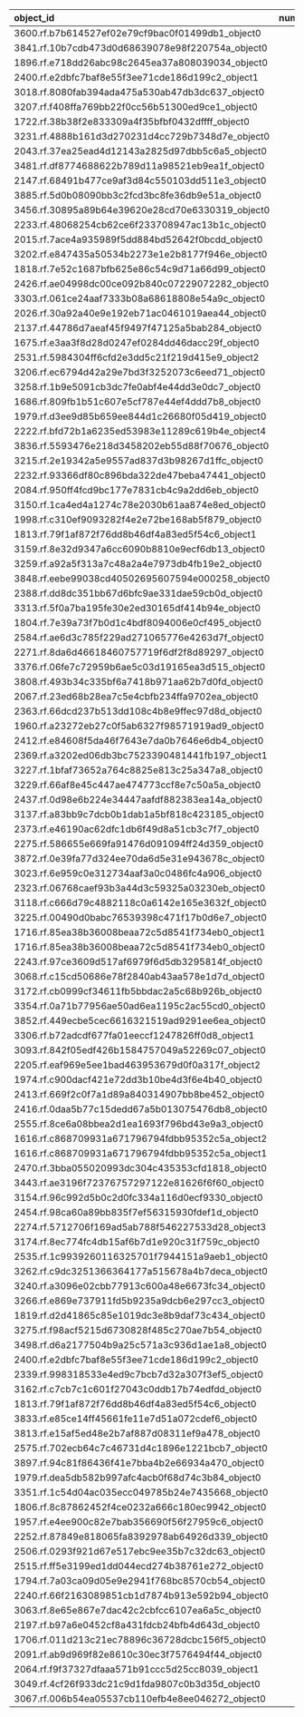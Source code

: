| object_id                                        |   num_queries |   top1_rate |   top5_rate |   mean_rank |   median_rank |
|:-------------------------------------------------|--------------:|------------:|------------:|------------:|--------------:|
| 3600.rf.b7b614527ef02e79cf9bac0f01499db1_object0 |             3 |    1        |    1        |         1   |           1   |
| 3841.rf.10b7cdb473d0d68639078e98f220754a_object0 |             3 |    1        |    1        |         1   |           1   |
| 1896.rf.e718dd26abc98c2645ea37a808039034_object0 |             2 |    1        |    1        |         1   |           1   |
| 2400.rf.e2dbfc7baf8e55f3ee71cde186d199c2_object1 |             2 |    1        |    1        |         1   |           1   |
| 3018.rf.8080fab394ada475a530ab47db3dc637_object0 |             2 |    1        |    1        |         1   |           1   |
| 3207.rf.f408ffa769bb22f0cc56b51300ed9ce1_object0 |             2 |    1        |    1        |         1   |           1   |
| 1722.rf.38b38f2e833309a4f35bfbf0432dffff_object0 |             1 |    1        |    1        |         1   |           1   |
| 3231.rf.4888b161d3d270231d4cc729b7348d7e_object0 |             1 |    1        |    1        |         1   |           1   |
| 2043.rf.37ea25ead4d12143a2825d97dbb5c6a5_object0 |             1 |    1        |    1        |         1   |           1   |
| 3481.rf.df8774688622b789d11a98521eb9ea1f_object0 |             1 |    1        |    1        |         1   |           1   |
| 2147.rf.68491b477ce9af3d84c550103dd511e3_object0 |             1 |    1        |    1        |         1   |           1   |
| 3885.rf.5d0b08090bb3c2fcd3bc8fe36db9e51a_object0 |             1 |    1        |    1        |         1   |           1   |
| 3456.rf.30895a89b64e39620e28cd70e6330319_object0 |             1 |    1        |    1        |         1   |           1   |
| 2233.rf.48068254cb62ce6f233708947ac13b1c_object0 |             1 |    1        |    1        |         1   |           1   |
| 2015.rf.7ace4a935989f5dd884bd52642f0bcdd_object0 |             1 |    1        |    1        |         1   |           1   |
| 3202.rf.e847435a50534b2273e1e2b8177f946e_object0 |             1 |    1        |    1        |         1   |           1   |
| 1818.rf.7e52c1687bfb625e86c54c9d71a66d99_object0 |             1 |    1        |    1        |         1   |           1   |
| 2426.rf.ae04998dc00ce092b840c07229072282_object0 |             1 |    1        |    1        |         1   |           1   |
| 3303.rf.061ce24aaf7333b08a68618808e54a9c_object0 |             1 |    1        |    1        |         1   |           1   |
| 2026.rf.30a92a40e9e192eb71ac0461019aea44_object0 |             1 |    1        |    1        |         1   |           1   |
| 2137.rf.44786d7aeaf45f9497f47125a5bab284_object0 |             1 |    1        |    1        |         1   |           1   |
| 1675.rf.e3aa3f8d28d0247ef0284dd46dacc29f_object0 |             1 |    1        |    1        |         1   |           1   |
| 2531.rf.5984304ff6cfd2e3dd5c21f219d415e9_object2 |             1 |    1        |    1        |         1   |           1   |
| 3206.rf.ec6794d42a29e7bd3f3252073c6eed71_object0 |             1 |    1        |    1        |         1   |           1   |
| 3258.rf.1b9e5091cb3dc7fe0abf4e44dd3e0dc7_object0 |             1 |    1        |    1        |         1   |           1   |
| 1686.rf.809fb1b51c607e5cf787e44ef4ddd7b8_object0 |             1 |    1        |    1        |         1   |           1   |
| 1979.rf.d3ee9d85b659ee844d1c26680f05d419_object0 |             1 |    1        |    1        |         1   |           1   |
| 2222.rf.bfd72b1a6235ed53983e11289c619b4e_object4 |             1 |    1        |    1        |         1   |           1   |
| 3836.rf.5593476e218d3458202eb55d88f70676_object0 |             1 |    1        |    1        |         1   |           1   |
| 3215.rf.2e19342a5e9557ad837d3b98267d1ffc_object0 |             1 |    1        |    1        |         1   |           1   |
| 2232.rf.93366df80c896bda322de47beba47441_object0 |             1 |    1        |    1        |         1   |           1   |
| 2084.rf.950ff4fcd9bc177e7831cb4c9a2dd6eb_object0 |             1 |    1        |    1        |         1   |           1   |
| 3150.rf.1ca4ed4a1274c78e2030b61aa874e8ed_object0 |             1 |    1        |    1        |         1   |           1   |
| 1998.rf.c310ef9093282f4e2e72be168ab5f879_object0 |             1 |    1        |    1        |         1   |           1   |
| 1813.rf.79f1af872f76dd8b46df4a83ed5f54c6_object1 |             1 |    1        |    1        |         1   |           1   |
| 3159.rf.8e32d9347a6cc6090b8810e9ecf6db13_object0 |             1 |    1        |    1        |         1   |           1   |
| 3259.rf.a92a5f313a7c48a2a4e7973db4fb19e2_object0 |             1 |    1        |    1        |         1   |           1   |
| 3848.rf.eebe99038cd40502695607594e000258_object0 |             1 |    1        |    1        |         1   |           1   |
| 2388.rf.dd8dc351bb67d6bfc9ae331dae59cb0d_object0 |             1 |    1        |    1        |         1   |           1   |
| 3313.rf.5f0a7ba195fe30e2ed30165df414b94e_object0 |             1 |    1        |    1        |         1   |           1   |
| 1804.rf.7e39a73f7b0d1c4bdf8094006e0cf495_object0 |             1 |    1        |    1        |         1   |           1   |
| 2584.rf.ae6d3c785f229ad271065776e4263d7f_object0 |             1 |    1        |    1        |         1   |           1   |
| 2271.rf.8da6d46618460757719f6df2f8d89297_object0 |             1 |    1        |    1        |         1   |           1   |
| 3376.rf.06fe7c72959b6ae5c03d19165ea3d515_object0 |             1 |    1        |    1        |         1   |           1   |
| 3808.rf.493b34c335bf6a7418b971aa62b7d0fd_object0 |             1 |    1        |    1        |         1   |           1   |
| 2067.rf.23ed68b28ea7c5e4cbfb234ffa9702ea_object0 |             1 |    1        |    1        |         1   |           1   |
| 2363.rf.66dcd237b513dd108c4b8e9ffec97d8d_object0 |             1 |    1        |    1        |         1   |           1   |
| 1960.rf.a23272eb27c0f5ab6327f98571919ad9_object0 |             1 |    1        |    1        |         1   |           1   |
| 2412.rf.e84608f5da46f7643e7da0b7646e6db4_object0 |             1 |    1        |    1        |         1   |           1   |
| 2369.rf.a3202ed06db3bc7523390481441fb197_object1 |             1 |    1        |    1        |         1   |           1   |
| 3227.rf.1bfaf73652a764c8825e813c25a347a8_object0 |             1 |    1        |    1        |         1   |           1   |
| 3229.rf.66af8e45c447ae474773ccf8e7c50a5a_object0 |             1 |    1        |    1        |         1   |           1   |
| 2437.rf.0d98e6b224e34447aafdf882383ea14a_object0 |             1 |    1        |    1        |         1   |           1   |
| 3137.rf.a83bb9c7dcb0b1dab1a5bf818c423185_object0 |             1 |    1        |    1        |         1   |           1   |
| 2373.rf.e46190ac62dfc1db6f49d8a51cb3c7f7_object0 |             1 |    1        |    1        |         1   |           1   |
| 2275.rf.586655e669fa91476d091094ff24d359_object0 |             1 |    1        |    1        |         1   |           1   |
| 3872.rf.0e39fa77d324ee70da6d5e31e943678c_object0 |             1 |    1        |    1        |         1   |           1   |
| 3023.rf.6e959c0e312734aaf3a0c0486fc4a906_object0 |             1 |    1        |    1        |         1   |           1   |
| 2323.rf.06768caef93b3a44d3c59325a03230eb_object0 |             1 |    1        |    1        |         1   |           1   |
| 3118.rf.c666d79c4882118c0a6142e165e3632f_object0 |             1 |    1        |    1        |         1   |           1   |
| 3225.rf.00490d0babc76539398c471f17b0d6e7_object0 |             1 |    1        |    1        |         1   |           1   |
| 1716.rf.85ea38b36008beaa72c5d8541f734eb0_object1 |             1 |    1        |    1        |         1   |           1   |
| 1716.rf.85ea38b36008beaa72c5d8541f734eb0_object0 |             1 |    1        |    1        |         1   |           1   |
| 2243.rf.97ce3609d517af6979f6d5db3295814f_object0 |             1 |    1        |    1        |         1   |           1   |
| 3068.rf.c15cd50686e78f2840ab43aa578e1d7d_object0 |             3 |    0.333333 |    0.333333 |        35   |          37   |
| 3172.rf.cb0999cf34611fb5bbdac2a5c68b926b_object0 |             2 |    0        |    0        |        21   |          21   |
| 3354.rf.0a71b77956ae50ad6ea1195c2ac55cd0_object0 |             2 |    0        |    0        |        22   |          22   |
| 3852.rf.449ecbe5cec6616321519ad9291ee6ea_object0 |             2 |    0        |    0        |        36.5 |          36.5 |
| 3306.rf.b72adcdf677fa01eeccf1247826ff0d8_object1 |             2 |    0        |    0        |        14.5 |          14.5 |
| 3093.rf.842f05edf426b1584757049a52269c07_object0 |             1 |    0        |    0        |         8   |           8   |
| 2205.rf.eaf969e5ee1bad463953679d0f0a317f_object2 |             1 |    0        |    1        |         3   |           3   |
| 1974.rf.c900dacf421e72dd3b10be4d3f6e4b40_object0 |             1 |    0        |    1        |         3   |           3   |
| 2413.rf.669f2c0f7a1d89a840314907bb8be452_object0 |             1 |    0        |    1        |         2   |           2   |
| 2416.rf.0daa5b77c15dedd67a5b013075476db8_object0 |             1 |    0        |    1        |         2   |           2   |
| 2555.rf.8ce6a08bbea2d1ea1693f796bd43e9a3_object0 |             1 |    0        |    1        |         2   |           2   |
| 1616.rf.c868709931a671796794fdbb95352c5a_object2 |             1 |    0        |    0        |         7   |           7   |
| 1616.rf.c868709931a671796794fdbb95352c5a_object1 |             1 |    0        |    1        |         2   |           2   |
| 2470.rf.3bba055020993dc304c435353cfd1818_object0 |             1 |    0        |    1        |         2   |           2   |
| 3443.rf.ae3196f72376757297122e81626f6f60_object0 |             1 |    0        |    0        |         6   |           6   |
| 3154.rf.96c992d5b0c2d0fc334a116d0ecf9330_object0 |             1 |    0        |    0        |        13   |          13   |
| 2454.rf.98ca60a89bb835f7ef56315930fdef1d_object0 |             1 |    0        |    0        |        14   |          14   |
| 2274.rf.5712706f169ad5ab788f546227533d28_object3 |             1 |    0        |    0        |        27   |          27   |
| 3174.rf.8ec774fc4db15af6b7d1e920c31f759c_object0 |             1 |    0        |    0        |        10   |          10   |
| 2535.rf.1c9939260116325701f7944151a9aeb1_object0 |             1 |    0        |    1        |         5   |           5   |
| 3262.rf.c9dc3251366364177a515678a4b7deca_object0 |             1 |    0        |    1        |         3   |           3   |
| 3240.rf.a3096e02cbb77913c600a48e6673fc34_object0 |             1 |    0        |    0        |        49   |          49   |
| 3266.rf.e869e737911fd5b9235a9dcb6e297cc3_object0 |             1 |    0        |    0        |        18   |          18   |
| 1819.rf.d2d41865c85e1019dc3e8b9daf73c434_object0 |             1 |    0        |    0        |        19   |          19   |
| 3275.rf.f98acf5215d6730828f485c270ae7b54_object0 |             1 |    0        |    0        |        22   |          22   |
| 3498.rf.d6a2177504b9a25c571a3c936d1ae1a8_object0 |             1 |    0        |    0        |        16   |          16   |
| 2400.rf.e2dbfc7baf8e55f3ee71cde186d199c2_object0 |             1 |    0        |    1        |         3   |           3   |
| 2339.rf.998318533e4ed9c7bcb7d32a307f3ef5_object0 |             1 |    0        |    0        |       111   |         111   |
| 3162.rf.c7cb7c1c601f27043c0ddb17b74edfdd_object0 |             1 |    0        |    1        |         4   |           4   |
| 1813.rf.79f1af872f76dd8b46df4a83ed5f54c6_object0 |             1 |    0        |    0        |        24   |          24   |
| 3833.rf.e85ce14ff45661fe11e7d51a072cdef6_object0 |             1 |    0        |    1        |         3   |           3   |
| 3813.rf.e15af5ed48e2b7af887d08311ef9a478_object0 |             1 |    0        |    0        |        27   |          27   |
| 2575.rf.702ecb64c7c46731d4c1896e1221bcb7_object0 |             1 |    0        |    0        |         6   |           6   |
| 3897.rf.94c81f86436f41e7bba4b2e66934a470_object0 |             1 |    0        |    1        |         2   |           2   |
| 1979.rf.dea5db582b997afc4acb0f68d74c3b84_object0 |             1 |    0        |    1        |         2   |           2   |
| 3351.rf.1c54d04ac035ecc049785b24e7435668_object0 |             1 |    0        |    1        |         5   |           5   |
| 1806.rf.8c87862452f4ce0232a666c180ec9942_object0 |             1 |    0        |    1        |         2   |           2   |
| 1957.rf.e4ee900c82e7bab356690f56f27959c6_object0 |             1 |    0        |    1        |         2   |           2   |
| 2252.rf.87849e818065fa8392978ab64926d339_object0 |             1 |    0        |    1        |         2   |           2   |
| 2506.rf.0293f921d67e517ebc9ee35b7c32dc63_object0 |             1 |    0        |    0        |         6   |           6   |
| 2515.rf.ff5e3199ed1dd044ecd274b38761e272_object0 |             1 |    0        |    1        |         3   |           3   |
| 1794.rf.7a03ca09d05e9e2941f768bc8570cb54_object0 |             1 |    0        |    1        |         3   |           3   |
| 2240.rf.66f2163089851cb1d7874b913e592b94_object0 |             1 |    0        |    0        |         8   |           8   |
| 3063.rf.8e65e867e7dac42c2cbfcc6107ea6a5c_object0 |             1 |    0        |    1        |         2   |           2   |
| 2197.rf.b97a6e0452cf8a431fdcb24bfb4d643d_object0 |             1 |    0        |    1        |         2   |           2   |
| 1706.rf.011d213c21ec78896c36728dcbc156f5_object0 |             1 |    0        |    1        |         5   |           5   |
| 2091.rf.ab9d969f82e8610c30ec3f7576494f44_object0 |             1 |    0        |    0        |        10   |          10   |
| 2064.rf.f9f37327dfaaa571b91ccc5d25cc8039_object1 |             1 |    0        |    1        |         5   |           5   |
| 3049.rf.4cf26f933dc21c9d1fda9807c0b3d35d_object0 |             1 |    0        |    0        |        41   |          41   |
| 3067.rf.006b54ea05537cb110efb4e8ee046272_object0 |             1 |    0        |    1        |         3   |           3   |